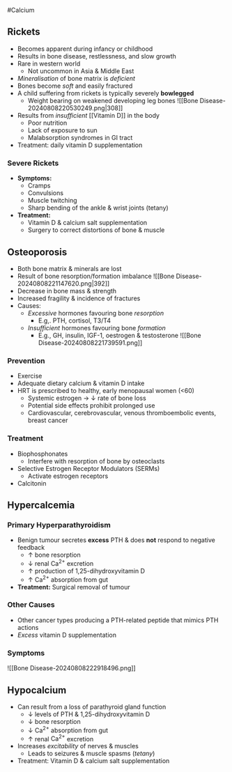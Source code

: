 #Calcium
## Rickets
- Becomes apparent during infancy or childhood
- Results in bone disease, restlessness, and slow growth
- Rare in western world
	- Not uncommon in Asia & Middle East
- *Mineralisation* of bone matrix is *deficient*
- Bones become *soft* and easily fractured
- A child suffering from rickets is typically severely **bowlegged**
	- Weight bearing on weakened developing leg bones
![[Bone Disease-20240808220530249.png|308]]
- Results from *insufficient* [[Vitamin D]] in the body
	- Poor nutrition
	- Lack of exposure to sun
	- Malabsorption syndromes in GI tract
- Treatment: daily vitamin D supplementation
### Severe Rickets
- **Symptoms:**
	- Cramps
	- Convulsions
	- Muscle twitching
	- Sharp bending of the ankle & wrist joints (tetany)
- **Treatment:**
	- Vitamin D & calcium salt supplementation
	- Surgery to correct distortions of bone & muscle
## Osteoporosis
- Both bone matrix & minerals are lost
- Result of bone resorption/formation imbalance
![[Bone Disease-20240808221147620.png|392]]
- Decrease in bone mass & strength
- Increased fragility & incidence of fractures
- Causes:
	- *Excessive* hormones favouring bone *resorption*
		- E.g,. PTH, cortisol, T3/T4
	- *Insufficient* hormones favouring bone *formation*
		- E.g., GH, insulin, IGF-1, oestrogen & testosterone
![[Bone Disease-20240808221739591.png]]
### Prevention
- Exercise
- Adequate dietary calcium & vitamin D intake
- HRT is prescribed to healthy, early menopausal women (<60)
	- Systemic estrogen → $\downarrow$ rate of bone loss
	- Potential side effects prohibit prolonged use
	- Cardiovascular, cerebrovascular, venous thromboembolic events, breast cancer 
### Treatment
- Biophosphonates
	- Interfere with resorption of bone by osteoclasts
- Selective Estrogen Receptor Modulators (SERMs)
	- Activate estrogen receptors
- Calcitonin
## Hypercalcemia
### Primary Hyperparathyroidism
- Benign tumour secretes **excess** PTH & does **not** respond to negative feedback
	- $\uparrow$ bone resorption
	- $\downarrow$ renal $\text{Ca}^{2+}$ excretion
	- $\uparrow$ production of 1,25-dihydroxyvitamin D
	- $\uparrow$ $\text{Ca}^{2+}$ absorption from gut
- **Treatment:** Surgical removal of tumour
### Other Causes
- Other cancer types producing a PTH-related peptide that mimics PTH actions
- *Excess* vitamin D supplementation
### Symptoms
![[Bone Disease-20240808222918496.png]]
## Hypocalcium
- Can result from a loss of parathyroid gland function
	- $\downarrow$ levels of PTH & 1,25-dihydroxyvitamin D
	- $\downarrow$ bone resorption
	- $\downarrow$ $\text{Ca}^{2+}$ absorption from gut
	- $\uparrow$ renal $\text{Ca}^{2+}$ excretion
- Increases *excitability* of nerves & muscles
	- Leads to seizures & muscle spasms (*tetany*)
- Treatment: Vitamin D & calcium salt supplementation